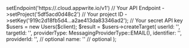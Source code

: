 <?php

use Appwrite\Client;
use Appwrite\Services\Users;
use Appwrite\Enums\MessagingProviderType;

$client = (new Client())
    ->setEndpoint('https://<REGION>.cloud.appwrite.io/v1') // Your API Endpoint
    ->setProject('5df5acd0d48c2') // Your project ID
    ->setKey('919c2d18fb5d4...a2ae413da83346ad2'); // Your secret API key

$users = new Users($client);

$result = $users->createTarget(
    userId: '<USER_ID>',
    targetId: '<TARGET_ID>',
    providerType: MessagingProviderType::EMAIL(),
    identifier: '<IDENTIFIER>',
    providerId: '<PROVIDER_ID>', // optional
    name: '<NAME>' // optional
);